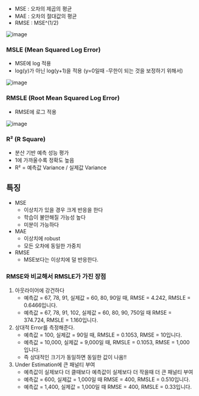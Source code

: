 * MSE : 오차의 제곱의 평균
* MAE : 오차의 절대값의 평균
* RMSE : MSE^(1/2)

![image](https://user-images.githubusercontent.com/63588046/166140489-fe228db6-1bbb-447d-a329-2eef0072d7c2.png)

### MSLE (Mean Squared Log Error)
* MSE에 log 적용 
* log(y)가 아닌 log(y+1)을 적용 (y=0일때 -무한이 되는 것을 보정하기 위해서)

![image](https://user-images.githubusercontent.com/63588046/167776486-a4f2476c-59fe-41d1-9a24-7bc8a4ca0683.png)

### RMSLE (Root Mean Squared Log Error)
* RMSE에 로그 적용

![image](https://user-images.githubusercontent.com/63588046/167776563-d2c947f9-d855-4362-acee-21c778840ed4.png)

### R² (R Square)
* 분산 기반 예측 성능 평가
* 1에 가까울수록 정확도 높음
* R² = 예측값 Variance / 실제값 Variance

## 특징
* MSE 
    * 이상치가 있을 경우 크게 반응을 한다
    * 학습이 불안해질 가능성 높다
    * 미분이 가능하다
* MAE 
    * 이상치에 robust
    * 모든 오차에 동일한 가중치
* RMSE 
    * MSE보다는 이상치에 덜 반응한다.

### RMSE와 비교해서 RMSLE가 가진 장점
1. 아웃라이어에 강건하다
   * 예측값 = 67, 78, 91, 실제값 = 60, 80, 90일 때, RMSE = 4.242, RMSLE = 0.6466입니다.
   * 예측값 = 67, 78, 91, 102, 실제값 = 60, 80, 90, 750일 때 RMSE = 374.724, RMSLE = 1.160입니다.
2. 상대적 Error를 측정해준다.
   * 예측값 = 100, 실제값 = 90일 때, RMSLE = 0.1053, RMSE = 10입니다.
   * 예측값 = 10,000, 실제값 = 9,000일 때, RMSLE = 0.1053, RMSE = 1,000입니다.
   * 즉 상대적인 크기가 동일하면 동일한 값이 나옴!!
3. Under Estimation에 큰 패널티 부여
   * 예측값이 실제보다 더 클때보다 예측값이 실제보다 더 작을때 더 큰 패널티 부여
   * 예측값 = 600, 실제값 = 1,000일 때 RMSE = 400, RMSLE = 0.510입니다.
   * 예측값 = 1,400, 실제값 = 1,000일 때 RMSE = 400, RMSLE = 0.33입니다.
